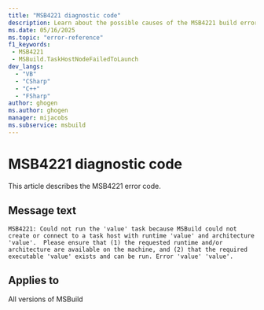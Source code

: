 ```yaml
---
title: "MSB4221 diagnostic code"
description: Learn about the possible causes of the MSB4221 build error, and get troubleshooting tips.
ms.date: 05/16/2025
ms.topic: "error-reference"
f1_keywords:
 - MSB4221
 - MSBuild.TaskHostNodeFailedToLaunch
dev_langs:
  - "VB"
  - "CSharp"
  - "C++"
  - "FSharp"
author: ghogen
ms.author: ghogen
manager: mijacobs
ms.subservice: msbuild
---
```


# MSB4221 diagnostic code

<!-- :::ErrorDefinitionDescription::: -->
<!-- :::editable-content name="introDescription"::: -->
This article describes the MSB4221 error code.
<!-- :::editable-content-end::: -->

## Message text

<!-- :::editable-content name="messageText"::: -->
`MSB4221: Could not run the 'value' task because MSBuild could not create or connect to a task host with runtime 'value' and architecture 'value'.  Please ensure that (1) the requested runtime and/or architecture are available on the machine, and (2) that the required executable 'value' exists and can be run. Error 'value' 'value'.`
<!-- :::editable-content-end::: -->
<!-- MSB4221: Could not run the "{0}" task because MSBuild could not create or connect to a task host with runtime "{1}" and architecture "{2}".  Please ensure that (1) the requested runtime and/or architecture are available on the machine, and (2) that the required executable "{3}" exists and can be run. Error {4} {5}. -->

<!-- :::editable-content name="postOutputDescription"::: -->
<!--
{StrBegin="MSB4221: "}
-->
<!-- :::editable-content-end::: -->
<!-- :::ErrorDefinitionDescription-end::: -->

## Applies to

All versions of MSBuild
